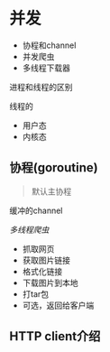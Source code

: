 # 并发

- 协程和channel
- 并发爬虫
- 多线程下载器

进程和线程的区别

线程的
- 用户态
- 内核态

## 协程(goroutine)
> 默认主协程

缓冲的channel

*多线程爬虫*
- 抓取网页
- 获取图片链接
- 格式化链接
- 下载图片到本地
- 打tar包
- 可选，返回给客户端

## HTTP client介绍
